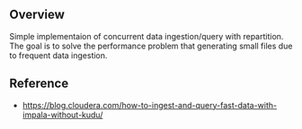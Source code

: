 ## Overview
Simple implementaion of concurrent data ingestion/query with repartition.
The goal is to solve the performance problem that generating small files due to frequent data ingestion.

## Reference
- https://blog.cloudera.com/how-to-ingest-and-query-fast-data-with-impala-without-kudu/
